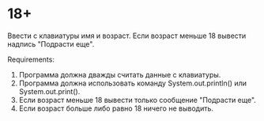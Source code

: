 # 18+
Ввести с клавиатуры имя и возраст. Если возраст меньше 18 вывести надпись "Подрасти еще".


Requirements:
1. Программа должна дважды считать данные c клавиатуры.
2. Программа должна использовать команду System.out.println() или System.out.print().
3. Если возраст меньше 18 вывести только сообщение "Подрасти еще".
4. Если возраст больше либо равно 18 ничего не выводить.